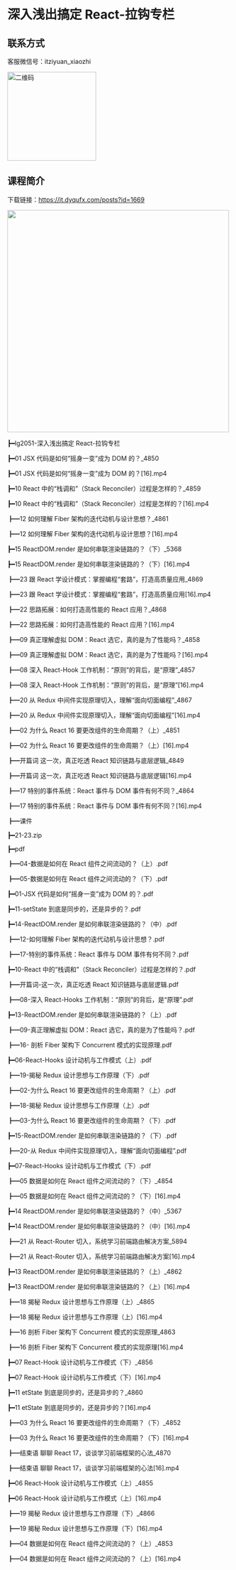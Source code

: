 # 深入浅出搞定 React-拉钩专栏

## 联系方式

客服微信号：itziyuan_xiaozhi

<img src="https://ziyuanyun.oss-cn-guangzhou.aliyuncs.com/common/20240614073449/666b82192834a.jpg" width="200" height="200" alt="二维码">

## 课程简介

下载链接：https://it.dyqufx.com/posts?id=1669

<img src="https://ziyuanyun.oss-cn-guangzhou.aliyuncs.com/yun/20240515183504/66448fd80e5be.jpg" width="500" alt="">

  ┣━lg2051-深入浅出搞定 React-拉钩专栏

 ┣━01 JSX 代码是如何“摇身一变”成为 DOM 的？_4850

 ┣━01 JSX 代码是如何“摇身一变”成为 DOM 的？[16].mp4

 ┣━10 React 中的“栈调和”（Stack Reconciler）过程是怎样的？_4859

 ┣━10 React 中的“栈调和”（Stack Reconciler）过程是怎样的？[16].mp4

 ┣━12 如何理解 Fiber 架构的迭代动机与设计思想？_4861

 ┣━12 如何理解 Fiber 架构的迭代动机与设计思想？[16].mp4

 ┣━15 ReactDOM.render 是如何串联渲染链路的？（下）_5368

 ┣━15 ReactDOM.render 是如何串联渲染链路的？（下）[16].mp4

 ┣━23 跟 React 学设计模式：掌握编程“套路”，打造高质量应用_4869

 ┣━23 跟 React 学设计模式：掌握编程“套路”，打造高质量应用[16].mp4

 ┣━22 思路拓展：如何打造高性能的 React 应用？_4868

 ┣━22 思路拓展：如何打造高性能的 React 应用？[16].mp4

 ┣━09 真正理解虚拟 DOM：React 选它，真的是为了性能吗？_4858

 ┣━09 真正理解虚拟 DOM：React 选它，真的是为了性能吗？[16].mp4

 ┣━08 深入 React-Hook 工作机制：“原则”的背后，是“原理”_4857

 ┣━08 深入 React-Hook 工作机制：“原则”的背后，是“原理”[16].mp4

 ┣━20 从 Redux 中间件实现原理切入，理解“面向切面编程”_4867

 ┣━20 从 Redux 中间件实现原理切入，理解“面向切面编程”[16].mp4

 ┣━02 为什么 React 16 要更改组件的生命周期？（上）_4851

 ┣━02 为什么 React 16 要更改组件的生命周期？（上）[16].mp4

 ┣━开篇词 这一次，真正吃透 React 知识链路与底层逻辑_4849

 ┣━开篇词 这一次，真正吃透 React 知识链路与底层逻辑[16].mp4

 ┣━17 特别的事件系统：React 事件与 DOM 事件有何不同？_4864

 ┣━17 特别的事件系统：React 事件与 DOM 事件有何不同？[16].mp4

 ┣━课件

 ┣━21-23.zip

 ┣━pdf

 ┣━04-数据是如何在 React 组件之间流动的？（上）.pdf

 ┣━05-数据是如何在 React 组件之间流动的？（下）.pdf

 ┣━01-JSX 代码是如何“摇身一变”成为 DOM 的？.pdf

 ┣━11-setState 到底是同步的，还是异步的？.pdf

 ┣━14-ReactDOM.render 是如何串联渲染链路的？（中）.pdf

 ┣━12-如何理解 Fiber 架构的迭代动机与设计思想？.pdf

 ┣━17-特别的事件系统：React 事件与 DOM 事件有何不同？.pdf

 ┣━10-React 中的“栈调和”（Stack Reconciler）过程是怎样的？.pdf

 ┣━开篇词-这一次，真正吃透 React 知识链路与底层逻辑.pdf

 ┣━08-深入 React-Hooks 工作机制：“原则”的背后，是“原理”.pdf

 ┣━13-ReactDOM.render 是如何串联渲染链路的？（上）.pdf

 ┣━09-真正理解虚拟 DOM：React 选它，真的是为了性能吗？.pdf

 ┣━16- 剖析 Fiber 架构下 Concurrent 模式的实现原理.pdf

 ┣━06-React-Hooks 设计动机与工作模式（上）.pdf

 ┣━19-揭秘 Redux 设计思想与工作原理（下）.pdf

 ┣━02-为什么 React 16 要更改组件的生命周期？（上）.pdf

 ┣━18-揭秘 Redux 设计思想与工作原理（上）.pdf

 ┣━03-为什么 React 16 要更改组件的生命周期？（下）.pdf

 ┣━15-ReactDOM.render 是如何串联渲染链路的？（下）.pdf

 ┣━20-从 Redux 中间件实现原理切入，理解“面向切面编程”.pdf

 ┣━07-React-Hooks 设计动机与工作模式（下）.pdf

 ┣━05 数据是如何在 React 组件之间流动的？（下）_4854

 ┣━05 数据是如何在 React 组件之间流动的？（下）[16].mp4

 ┣━14 ReactDOM.render 是如何串联渲染链路的？（中）_5367

 ┣━14 ReactDOM.render 是如何串联渲染链路的？（中）[16].mp4

 ┣━21 从 React-Router 切入，系统学习前端路由解决方案_5894

 ┣━21 从 React-Router 切入，系统学习前端路由解决方案[16].mp4

 ┣━13 ReactDOM.render 是如何串联渲染链路的？（上）_4862

 ┣━13 ReactDOM.render 是如何串联渲染链路的？（上）[16].mp4

 ┣━18 揭秘 Redux 设计思想与工作原理（上）_4865

 ┣━18 揭秘 Redux 设计思想与工作原理（上）[16].mp4

 ┣━16 剖析 Fiber 架构下 Concurrent 模式的实现原理_4863

 ┣━16 剖析 Fiber 架构下 Concurrent 模式的实现原理[16].mp4

 ┣━07 React-Hook 设计动机与工作模式（下）_4856

 ┣━07 React-Hook 设计动机与工作模式（下）[16].mp4

 ┣━11 etState 到底是同步的，还是异步的？_4860

 ┣━11 etState 到底是同步的，还是异步的？[16].mp4

 ┣━03 为什么 React 16 要更改组件的生命周期？（下）_4852

 ┣━03 为什么 React 16 要更改组件的生命周期？（下）[16].mp4

 ┣━结束语 聊聊 React 17，谈谈学习前端框架的心法_4870

 ┣━结束语 聊聊 React 17，谈谈学习前端框架的心法[16].mp4

 ┣━06 React-Hook 设计动机与工作模式（上）_4855

 ┣━06 React-Hook 设计动机与工作模式（上）[16].mp4

 ┣━19 揭秘 Redux 设计思想与工作原理（下）_4866

 ┣━19 揭秘 Redux 设计思想与工作原理（下）[16].mp4

 ┣━04 数据是如何在 React 组件之间流动的？（上）_4853

 ┣━04 数据是如何在 React 组件之间流动的？（上）[16].mp4

  